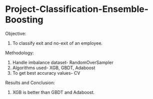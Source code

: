 # Project-Classification-Ensemble-Boosting
Objective:
1. To classify exit and no-exit of an employee.


Methodology:
1. Handle imbalance dataset- RandomOverSampler
2. Algorithms used- XGB, GBDT, Adaboost
3. To get best accuracy values- CV 


Results and Conclusion:
1. XGB is better than GBDT and Adaboost.
